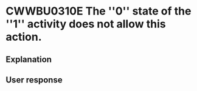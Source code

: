 # CWWBU0310E The ''0'' state of the ''1'' activity does not allow this action.

## Explanation

## User response